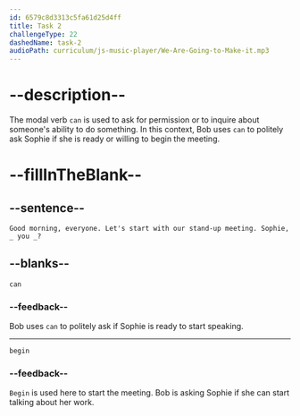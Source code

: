 ```yaml
---
id: 6579c8d3313c5fa61d25d4ff
title: Task 2
challengeType: 22
dashedName: task-2
audioPath: curriculum/js-music-player/We-Are-Going-to-Make-it.mp3
---
```


<!--
AUDIO REFERENCE:
Bob (Team Lead): "Good morning, everyone. Let's start with our stand-up meeting. Sophie, _ you _?"
-->

# --description--

The modal verb `can` is used to ask for permission or to inquire about someone's ability to do something. In this context, Bob uses `can` to politely ask Sophie if she is ready or willing to begin the meeting.

# --fillInTheBlank--

## --sentence--

`Good morning, everyone. Let's start with our stand-up meeting. Sophie, _ you _?`

## --blanks--

`can`

### --feedback--

Bob uses `can` to politely ask if Sophie is ready to start speaking.

---

`begin`

### --feedback--

`Begin` is used here to start the meeting. Bob is asking Sophie if she can start talking about her work.

